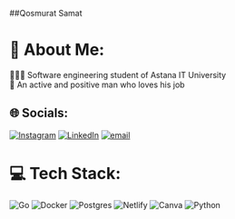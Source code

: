 ##Qosmurat Samat
# 💫 About Me:
👨🏻‍💻 Software engineering student of Astana IT University<br>👨 An active and positive man who loves his job


## 🌐 Socials:
[![Instagram](https://img.shields.io/badge/Instagram-%23E4405F.svg?logo=Instagram&logoColor=white)](https://instagram.com/ghlnouhg) [![LinkedIn](https://img.shields.io/badge/LinkedIn-%230077B5.svg?logo=linkedin&logoColor=white)](https://linkedin.com/in/samat-qosmurat-805000367/) [![email](https://img.shields.io/badge/Email-D14836?logo=gmail&logoColor=white)](mailto:qosmuratsamat@gmail.com) 

# 💻 Tech Stack:
![Go](https://img.shields.io/badge/go-%2300ADD8.svg?style=for-the-badge&logo=go&logoColor=white) ![Docker](https://img.shields.io/badge/docker-%230db7ed.svg?style=for-the-badge&logo=docker&logoColor=white) ![Postgres](https://img.shields.io/badge/postgres-%23316192.svg?style=for-the-badge&logo=postgresql&logoColor=white) ![Netlify](https://img.shields.io/badge/netlify-%23000000.svg?style=for-the-badge&logo=netlify&logoColor=#00C7B7) ![Canva](https://img.shields.io/badge/Canva-%2300C4CC.svg?style=for-the-badge&logo=Canva&logoColor=white) ![Python](https://img.shields.io/badge/python-3670A0?style=for-the-badge&logo=python&logoColor=ffdd54)

